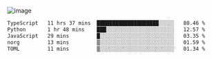 ![image](https://github-profile-trophy.vercel.app/?username=CMOISDEAD&theme=kimbie_dark&row=1&no-frame=true&margin-w=15&margin-h=15)
<!--START_SECTION:waka-->

```txt
TypeScript   11 hrs 37 mins  ████████████████████░░░░░   80.46 %
Python       1 hr 48 mins    ███░░░░░░░░░░░░░░░░░░░░░░   12.57 %
JavaScript   29 mins         █░░░░░░░░░░░░░░░░░░░░░░░░   03.35 %
norg         13 mins         ▒░░░░░░░░░░░░░░░░░░░░░░░░   01.59 %
TOML         11 mins         ▒░░░░░░░░░░░░░░░░░░░░░░░░   01.34 %
```

<!--END_SECTION:waka--> 
